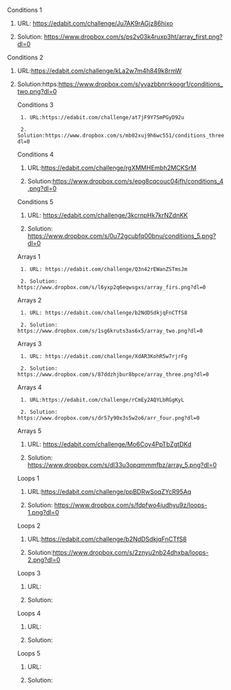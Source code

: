 ﻿Conditions 1

1. URL: https://edabit.com/challenge/Ju7AK9rAGjz86hjxo

2. Solution: https://www.dropbox.com/s/ps2v03k4ruxp3ht/array_first.png?dl=0

Conditions 2

1. URL:https://edabit.com/challenge/kLa2w7m4h849k8rmW

2. Solution:https:https://www.dropbox.com/s/yvazbbnrrkoogr1/conditions_two.png?dl=0

    Conditions 3

        1. URL:https://edabit.com/challenge/at7jF9Y7SmPGyD92u

        2. Solution:https://www.dropbox.com/s/mb02xuj9h6wc551/conditions_three.png?dl=0

    Conditions 4

 	1. URL:https://edabit.com/challenge/rgXMMHEmbh2MCKSrM

	2. Solution:https://www.dropbox.com/s/epg8cqcouc04jfh/conditions_4.png?dl=0

    Conditions 5
	1. URL: https://edabit.com/challenge/3kcrnpHk7krNZdnKK

	2. Solution: https://www.dropbox.com/s/0u72gcubfq00bnu/conditions_5.png?dl=0

    Arrays 1

        1. URL: https://edabit.com/challenge/Q3n42rEWanZSTmsJm

        2. Solution: https://www.dropbox.com/s/l6yxp2q6eqwsgxs/array_firs.png?dl=0

    Arrays 2

        1. URL: https://edabit.com/challenge/b2NdDSdkjqFnCTfS8

        2. Solution: https://www.dropbox.com/s/1sg6kruts3as6x5/array_two.png?dl=0

    Arrays 3

        1. URL: https://edabit.com/challenge/XdAR3KohR5w7rjrFg

        2. Solution: https://www.dropbox.com/s/87ddzhjbur8bpce/array_three.png?dl=0

   Arrays 4

        1. URL:https://edabit.com/challenge/rCmEy2AQYLbRGgKyL

        2. Solution: https://www.dropbox.com/s/dr57y90x3s5w2o6/arr_four.png?dl=0

   Arrays 5

	1. URL: https://edabit.com/challenge/Mo6Coy4PpTbZgtDKd

	2. Solution: https://www.dropbox.com/s/dl33u3opqmmmfbz/array_5.png?dl=0


   Loops 1

	1. URL:https://edabit.com/challenge/ppBDRwSoqZYcR95Aq
  
	2. Solution: https://www.dropbox.com/s/fdpfwo4judhyu9z/loops-1.png?dl=0

   Loops 2

	1. URL:https://edabit.com/challenge/b2NdDSdkjqFnCTfS8

	2. Solution:https://www.dropbox.com/s/2znyu2nb24dhxba/loops-2.png?dl=0


   Loops 3

	1. URL:

	2. Solution:

   Loops 4

	1. URL:

	2. Solution:

   Loops 5

	1. URL:

	2. Solution:
	